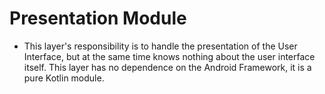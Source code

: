 Presentation Module
===================

 * This layer's responsibility is to handle the presentation of the User Interface, but at the same
   time knows nothing about the user interface itself. This layer has no dependence on the Android Framework,
   it is a pure Kotlin module.


